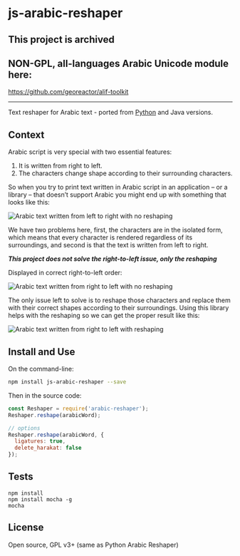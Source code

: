 # js-arabic-reshaper

## This project is archived

## NON-GPL, all-languages Arabic Unicode module here:

https://github.com/georeactor/alif-toolkit

--------

Text reshaper for Arabic text - ported from <a href='https://github.com/mpcabd/python-arabic-reshaper'>Python</a>
and Java versions.

## Context

Arabic script is very special with two essential features:

1. It is written from right to left.
2. The characters change shape according to their surrounding characters.

So when you try to print text written in Arabic script in an application
– or a library – that doesn’t support Arabic you might end up
with something that looks like this:

![Arabic text written from left to right with no reshaping](http://mpcabd.xyz/wp-content/uploads/2012/05/arabic-1.png)

We have two problems here, first, the characters are in the isolated form,
which means that every character is rendered regardless of its surroundings,
and second is that the text is written from left to right.

***This project does not solve the right-to-left issue, only the reshaping***

Displayed in correct right-to-left order:

![Arabic text written from right to left with no reshaping](http://mpcabd.xyz/wp-content/uploads/2012/05/arabic-6.png)

The only issue left to solve is to reshape those characters and replace them
with their correct shapes according to their surroundings. Using this library
helps with the reshaping so we can get the proper result like this:

![Arabic text written from right to left with reshaping](http://mpcabd.xyz/wp-content/uploads/2012/05/arabic-3.png)

## Install and Use

On the command-line:

```bash
npm install js-arabic-reshaper --save
```

Then in the source code:

```javascript
const Reshaper = require('arabic-reshaper');
Reshaper.reshape(arabicWord);

// options
Reshaper.reshape(arabicWord, {
  ligatures: true,
  delete_harakat: false
});
```

## Tests

```
npm install
npm install mocha -g
mocha
```

## License

Open source, GPL v3+  (same as Python Arabic Reshaper)
